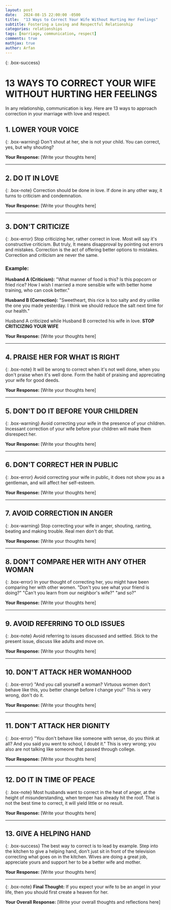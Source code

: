 ```yaml
---
layout: post
date:   2024-08-15 22:00:00 -0500
title:  "13 Ways to Correct Your Wife Without Hurting Her Feelings"
subtitle: Fostering a Loving and Respectful Relationship
categories: relationships
tags: [marriage, communication, respect]
comments: true
mathjax: true
author: Arfan
---
```


{: .box-success}
# 13 WAYS TO CORRECT YOUR WIFE WITHOUT HURTING HER FEELINGS

In any relationship, communication is key. Here are 13 ways to approach correction in your marriage with love and respect.

## 1. LOWER YOUR VOICE

{: .box-warning}
Don't shout at her, she is not your child. You can correct, yes, but why shouting?

**Your Response:**
[Write your thoughts here]

---

## 2. DO IT IN LOVE

{: .box-note}
Correction should be done in love. If done in any other way, it turns to criticism and condemnation.

**Your Response:**
[Write your thoughts here]

---

## 3. DON'T CRITICIZE

{: .box-error}
Stop criticizing her, rather correct in love. Most will say it's constructive criticism. But truly, It means disapproval by pointing out errors and mistakes.
Correction is the act of offering better options to mistakes.
Correction and criticism are never the same.

### Example:

**Husband A (Criticism):**
"What manner of food is this? Is this popcorn or fried rice? How I wish I married a more sensible wife with better home training, who can cook better."

**Husband B (Correction):**
"Sweetheart, this rice is too salty and dry unlike the one you made yesterday. I think we should reduce the salt next time for our health."

Husband A criticized while Husband B corrected his wife in love. **STOP CRITICIZING YOUR WIFE**

**Your Response:**
[Write your thoughts here]

---

## 4. PRAISE HER FOR WHAT IS RIGHT

{: .box-note}
It will be wrong to correct when it's not well done, when you don't praise when it's well done. Form the habit of praising and appreciating your wife for good deeds.

**Your Response:**
[Write your thoughts here]

---

## 5. DON'T DO IT BEFORE YOUR CHILDREN

{: .box-warning}
Avoid correcting your wife in the presence of your children. Incessant correction of your wife before your children will make them disrespect her.

**Your Response:**
[Write your thoughts here]

---

## 6. DON'T CORRECT HER IN PUBLIC

{: .box-error}
Avoid correcting your wife in public, it does not show you as a gentleman, and will affect her self-esteem.

**Your Response:**
[Write your thoughts here]

---

## 7. AVOID CORRECTION IN ANGER

{: .box-warning}
Stop correcting your wife in anger, shouting, ranting, beating and making trouble. Real men don't do that.

**Your Response:**
[Write your thoughts here]

---

## 8. DON'T COMPARE HER WITH ANY OTHER WOMAN

{: .box-error}
In your thought of correcting her, you might have been comparing her with other women.
"Don't you see what your friend is doing?" "Can't you learn from our neighbor's wife?" "and so?"

**Your Response:**
[Write your thoughts here]

---

## 9. AVOID REFERRING TO OLD ISSUES

{: .box-note}
Avoid referring to issues discussed and settled. Stick to the present issue, discuss like adults and move on.

**Your Response:**
[Write your thoughts here]

---

## 10. DON'T ATTACK HER WOMANHOOD

{: .box-error}
"And you call yourself a woman? Virtuous women don't behave like this, you better change before I change you!" This is very wrong, don't do it.

**Your Response:**
[Write your thoughts here]

---

## 11. DON'T ATTACK HER DIGNITY

{: .box-error}
"You don't behave like someone with sense, do you think at all? And you said you went to school, I doubt it."
This is very wrong; you also are not talking like someone that passed through college.

**Your Response:**
[Write your thoughts here]

---

## 12. DO IT IN TIME OF PEACE

{: .box-note}
Most husbands want to correct in the heat of anger, at the height of misunderstanding, when temper has already hit the roof. That is not the best time to correct, it will yield little or no result.

**Your Response:**
[Write your thoughts here]

---

## 13. GIVE A HELPING HAND

{: .box-success}
The best way to correct is to lead by example. Step into the kitchen to give a helping hand, don't just sit in front of the television correcting what goes on in the kitchen.
Wives are doing a great job, appreciate yours and support her to be a better wife and mother.

**Your Response:**
[Write your thoughts here]

---

{: .box-note}
**Final Thought:** If you expect your wife to be an angel in your life, then you should first create a heaven for her.

**Your Overall Response:**
[Write your overall thoughts and reflections here]
